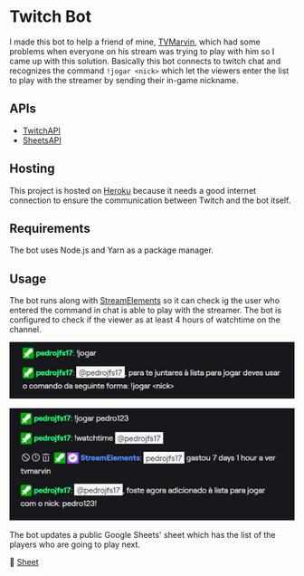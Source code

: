 # Twitch Bot


I made this bot to help a friend of mine, [TVMarvin](https://www.twitch.tv/tvmarvin), which had some problems when everyone on his stream was trying to play with him so I came up with this solution.
Basically this bot connects to twitch chat and recognizes the command ```!jogar <nick>``` which let the viewers enter the list to play with the streamer by sending their in-game nickname.

## APIs 

- [TwitchAPI](https://dev.twitch.tv/docs/api/)
- [SheetsAPI](https://developers.google.com/sheets/api)

## Hosting

This project is hosted on [Heroku](https://heroku.com) because it needs a good internet connection to ensure the communication between Twitch and the bot itself.

## Requirements

The bot uses Node.js and Yarn as a package manager.

## Usage

The bot runs along with [StreamElements](https://streamelements.com) so it can check ig the user who entered the command in chat is able to play with the streamer. The bot is configured to check if the viewer as at least 4 hours of watchtime on the channel.

![ComandoMalUsado](images/commandUsage.png)

![ComandoUsado](images/botUsage.png)

The bot updates a public Google Sheets' sheet which has the list of the players who are going to play next.

📜 [Sheet](https://docs.google.com/spreadsheets/d/e/2PACX-1vQkhZuM1U-wRbq7ox8E3cDvACkzPYX0jplAGx1y8pvE6wuhwVQPASuQjfpHHxtWoF0qhX9MPdYAeGux/pubhtml)

